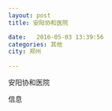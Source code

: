```yaml
--- 
layout: post 
title: 安阳协和医院

date:   2016-05-03 13:39:56 
categories: 其他  
city: 郑州
  
--- 
```

   
安阳协和医院

信息

